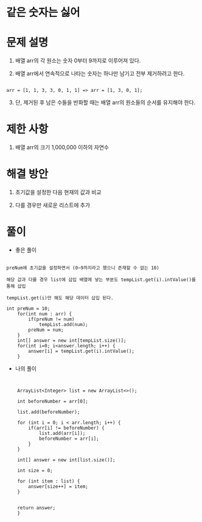 # 같은 숫자는 싫어

# 문제 설명

1. 배열 arr의 각 원소는 숫자 0부터 9까지로 이루어져 있다.

2. 배열 arr에서 연속적으로 나타는 숫자는 하나만 남기고 전부 제거하려고 한다.

```

arr = [1, 1, 3, 3, 0, 1, 1] => arr = [1, 3, 0, 1];

```

3. 단, 제거된 후 남은 수들을 반화할 때는 배열 arr의 원소들의 순서를 유지해야 한다.

# 제한 사항


1. 배열 arr의 크기 1,000,000 이하의 자연수

# 해결 방안

1. 초기값을 설정한 다음 현재의 값과 비교

2. 다를 경우만 새로운 리스트에 추가

# 풀이

- 좋은 풀이

```

preNum에 초기값을 설정하면서 (0~9까지라고 했으니 존재할 수 없는 10)

해당 값과 다를 경우 list에 삽입 배열에 넣는 부분도 tempList.get(i).intValue()를 통해 삽입

tempList.get(i)만 해도 해당 데이터 삽입 된다.

int preNum = 10;
    for(int num : arr) {
        if(preNum != num)
            tempList.add(num);
        preNum = num;
    }       
    int[] answer = new int[tempList.size()];
    for(int i=0; i<answer.length; i++) {
        answer[i] = tempList.get(i).intValue();
    }

```

- 나의 풀이



```


    ArrayList<Integer> list = new ArrayList<>();

    int beforeNumber = arr[0];

    list.add(beforeNumber);

    for (int i = 0; i < arr.length; i++) {
        if(arr[i] != beforeNumber) {
            list.add(arr[i]);
            beforeNumber = arr[i];
        }
    }
                
    int[] answer = new int[list.size()];

    int size = 0;

    for (int item : list) {
        answer[size++] = item;
    }


    return answer;
    }

```